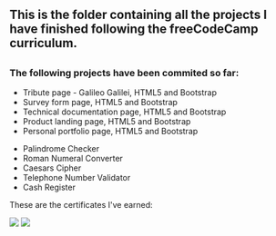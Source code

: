 <h2>This is the folder containing all the projects I have finished following the freeCodeCamp curriculum.<h2>

<h3>The following projects have been commited so far:</h3>
<ul>
  <li>Tribute page - Galileo Galilei, HTML5 and Bootstrap</li>
  <li>Survey form page, HTML5 and Bootstrap</li>
  <li>Technical documentation page, HTML5 and Bootstrap</li>
  <li>Product landing page, HTML5 and Bootstrap</li>
  <li>Personal portfolio page, HTML5 and Bootstrap</li>
</ul>

<ul>
  <li>Palindrome Checker</li>
  <li>Roman Numeral Converter</li>
  <li>Caesars Cipher</li>
  <li>Telephone Number Validator</li>
  <li>Cash Register</li>
</ul>

<p>These are the certificates I've earned:</p>

<img src="https://i.postimg.cc/wBqS4c39/Responsive-Web-Design-certification.png">

<img src="https://i.postimg.cc/7YQTDGj3/JS-Algorithms-and-Data-Structures-certification.png">
